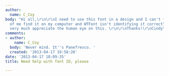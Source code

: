 ```yaml
---
author:
  name: C_Coy
body: "Hi all,\r\n\r\nI need to use this font in a design and I can't for the life
  of me find it on my computer and WTFont isn't identifying it correctly. :( \r\nWould
  very much appreciate the human eye on this. \r\n\r\nThanks!\r\nCindy\r\n\r\n[img:sites/default/files/old-images/Inventive_6163.jpg]"
comments:
- author:
    name: C_Coy
  body: 'Never mind. It''s Panefresco. '
  created: '2013-04-17 19:58:28'
date: '2013-04-17 18:09:35'
title: Need help with font ID, please

---
```

